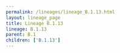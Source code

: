 ```yaml
---
permalink: /lineages/lineage_B.1.13.html
layout: lineage_page
title: Lineage B.1.13
lineage: B.1.13
parent: B.1
children: ['B.1.13']
---
```

